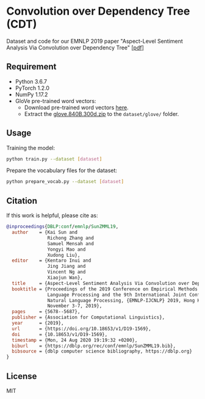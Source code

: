 # Convolution over Dependency Tree (CDT)

Dataset and code for our EMNLP 2019 paper "Aspect-Level Sentiment Analysis Via Convolution over Dependency Tree" [[pdf]](graph_convolutional_networks_for_sentiment_analysis_.pdf)

## Requirement

- Python 3.6.7
- PyTorch 1.2.0
- NumPy 1.17.2
- GloVe pre-trained word vectors:
  - Download pre-trained word vectors [here](https://github.com/stanfordnlp/GloVe#download-pre-trained-word-vectors).
  - Extract the [glove.840B.300d.zip](http://nlp.stanford.edu/data/wordvecs/glove.840B.300d.zip) to the `dataset/glove/` folder.

## Usage

Training the model:

```bash
python train.py --dataset [dataset]
```

Prepare the vocabulary files for the dataset:

```bash
python prepare_vocab.py --dataset [dataset]
```

## Citation

If this work is helpful, please cite as:

```bibtex
@inproceedings{DBLP:conf/emnlp/SunZMML19,
  author    = {Kai Sun and
               Richong Zhang and
               Samuel Mensah and
               Yongyi Mao and
               Xudong Liu},
  editor    = {Kentaro Inui and
               Jing Jiang and
               Vincent Ng and
               Xiaojun Wan},
  title     = {Aspect-Level Sentiment Analysis Via Convolution over Dependency Tree},
  booktitle = {Proceedings of the 2019 Conference on Empirical Methods in Natural
               Language Processing and the 9th International Joint Conference on
               Natural Language Processing, {EMNLP-IJCNLP} 2019, Hong Kong, China,
               November 3-7, 2019},
  pages     = {5678--5687},
  publisher = {Association for Computational Linguistics},
  year      = {2019},
  url       = {https://doi.org/10.18653/v1/D19-1569},
  doi       = {10.18653/v1/D19-1569},
  timestamp = {Mon, 24 Aug 2020 19:19:32 +0200},
  biburl    = {https://dblp.org/rec/conf/emnlp/SunZMML19.bib},
  bibsource = {dblp computer science bibliography, https://dblp.org}
}
```

## License

MIT
